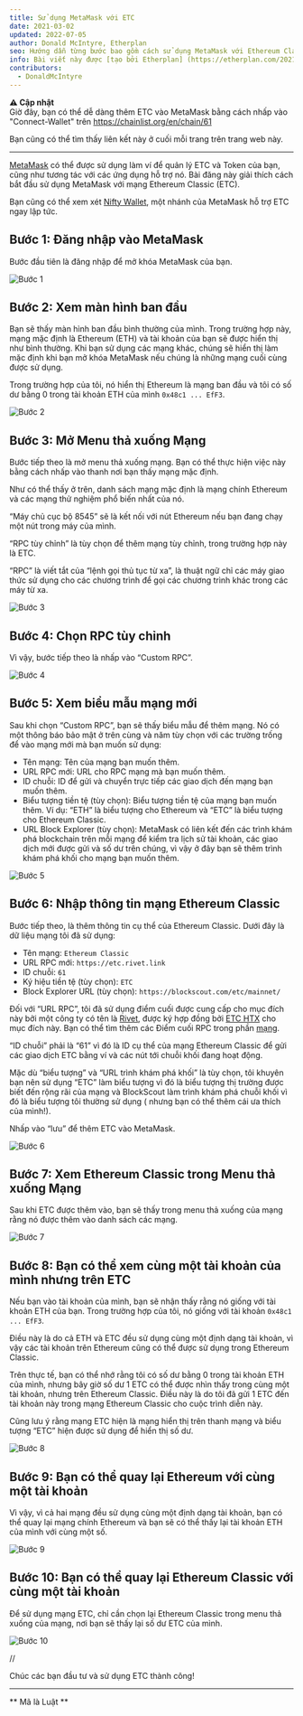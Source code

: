 ```yaml
---
title: Sử dụng MetaMask với ETC
date: 2021-03-02
updated: 2022-07-05
author: Donald McIntyre, Etherplan
seo: Hướng dẫn từng bước bao gồm cách sử dụng MetaMask với Ethereum Classic để gửi ETC và tương tác với các ứng dụng phi tập trung.
info: Bài viết này được [tạo bởi Etherplan] (https://etherplan.com/2021/03/02/how-to-connect-metamask-to-ethereum-classic/15512/). Để biết thêm hướng dẫn về Ethereum Classic, lý thuyết và các khái niệm về tiền điện tử, vui lòng xem [etherplan.com](https://etherplan.com).
contributors:
  - DonaldMcIntyre
---
```


**⚠️ Cập nhật**  
Giờ đây, bạn có thể dễ dàng thêm ETC vào MetaMask bằng cách nhấp vào "Connect-Wallet" trên https://chainlist.org/en/chain/61

Bạn cũng có thể tìm thấy liên kết này ở cuối mỗi trang trên trang web này.

---

[MetaMask](https://metamask.io) có thể được sử dụng làm ví để quản lý ETC và Token của bạn, cũng như tương tác với các ứng dụng hỗ trợ nó. Bài đăng này giải thích cách bắt đầu sử dụng MetaMask với mạng Ethereum Classic (ETC).

Bạn cũng có thể xem xét [Nifty Wallet](https://chrome.google.com/webstore/detail/nifty-wallet/jbdaocneiiinmjbjlgalhcelgbejmnid?ucbcb=1), một nhánh của MetaMask hỗ trợ ETC ngay lập tức.

## Bước 1: Đăng nhập vào MetaMask

Bước đầu tiên là đăng nhập để mở khóa MetaMask của bạn.

![Bước 1](./01.png)

## Bước 2: Xem màn hình ban đầu

Bạn sẽ thấy màn hình ban đầu bình thường của mình. Trong trường hợp này, mạng mặc định là Ethereum (ETH) và tài khoản của bạn sẽ được hiển thị như bình thường. Khi bạn sử dụng các mạng khác, chúng sẽ hiển thị làm mặc định khi bạn mở khóa MetaMask nếu chúng là những mạng cuối cùng được sử dụng.

Trong trường hợp của tôi, nó hiển thị Ethereum là mạng ban đầu và tôi có số dư bằng 0 trong tài khoản ETH của mình `0x48c1 ... EfF3`.

![Bước 2](./02.png)

## Bước 3: Mở Menu thả xuống Mạng

Bước tiếp theo là mở menu thả xuống mạng. Bạn có thể thực hiện việc này bằng cách nhấp vào thanh nơi bạn thấy mạng mặc định.

Như có thể thấy ở trên, danh sách mạng mặc định là mạng chính Ethereum và các mạng thử nghiệm phổ biến nhất của nó.

“Máy chủ cục bộ 8545” sẽ là kết nối với nút Ethereum nếu bạn đang chạy một nút trong máy của mình.

“RPC tùy chỉnh” là tùy chọn để thêm mạng tùy chỉnh, trong trường hợp này là ETC.

“RPC” là viết tắt của “lệnh gọi thủ tục từ xa”, là thuật ngữ chỉ các máy giao thức sử dụng cho các chương trình để gọi các chương trình khác trong các máy từ xa.

![Bước 3](./03.png)

## Bước 4: Chọn RPC tùy chỉnh

Vì vậy, bước tiếp theo là nhấp vào “Custom RPC”.

![Bước 4](./04.png)

## Bước 5: Xem biểu mẫu mạng mới

Sau khi chọn “Custom RPC”, bạn sẽ thấy biểu mẫu để thêm mạng. Nó có một thông báo bảo mật ở trên cùng và năm tùy chọn với các trường trống để vào mạng mới mà bạn muốn sử dụng:

- Tên mạng: Tên của mạng bạn muốn thêm.
- URL RPC mới: URL cho RPC mạng mà bạn muốn thêm.
- ID chuỗi: ID để gửi và chuyển trực tiếp các giao dịch đến mạng bạn muốn thêm.
- Biểu tượng tiền tệ (tùy chọn): Biểu tượng tiền tệ của mạng bạn muốn thêm. Ví dụ: “ETH” là biểu tượng cho Ethereum và “ETC” là biểu tượng cho Ethereum Classic.
- URL Block Explorer (tùy chọn): MetaMask có liên kết đến các trình khám phá blockchain trên mỗi mạng để kiểm tra lịch sử tài khoản, các giao dịch mới được gửi và số dư trên chúng, vì vậy ở đây bạn sẽ thêm trình khám phá khối cho mạng bạn muốn thêm.

![Bước 5](./05.png)

## Bước 6: Nhập thông tin mạng Ethereum Classic

Bước tiếp theo, là thêm thông tin cụ thể của Ethereum Classic. Dưới đây là dữ liệu mạng tôi đã sử dụng:

- Tên mạng: `Ethereum Classic`
- URL RPC mới: `https://etc.rivet.link`
- ID chuỗi: `61`
- Ký hiệu tiền tệ (tùy chọn): `ETC`
- Block Explorer URL (tùy chọn): `https://blockscout.com/etc/mainnet/`

Đối với “URL RPC”, tôi đã sử dụng điểm cuối được cung cấp cho mục đích này bởi một công ty có tên là [Rivet](https://rivet.link/), được ký hợp đồng bởi [ETC HTX](https://etccooperative.org) cho mục đích này. Bạn có thể tìm thêm các Điểm cuối RPC trong phần [mạng](/network/endpoints).

“ID chuỗi” phải là “61” vì đó là ID cụ thể của mạng Ethereum Classic để gửi các giao dịch ETC bằng ví và các nút tới chuỗi khối đang hoạt động.

Mặc dù “biểu tượng” và “URL trình khám phá khối” là tùy chọn, tôi khuyên bạn nên sử dụng “ETC” làm biểu tượng vì đó là biểu tượng thị trường được biết đến rộng rãi của mạng và BlockScout làm trình khám phá chuỗi khối vì đó là biểu tượng tôi thường sử dụng ( nhưng bạn có thể thêm cái ưa thích của mình!).

Nhấp vào “lưu” để thêm ETC vào MetaMask.

![Bước 6](./06-rivet.png)

## Bước 7: Xem Ethereum Classic trong Menu thả xuống Mạng

Sau khi ETC được thêm vào, bạn sẽ thấy trong menu thả xuống của mạng rằng nó được thêm vào danh sách các mạng.

![Bước 7](./07.png)

## Bước 8: Bạn có thể xem cùng một tài khoản của mình nhưng trên ETC

Nếu bạn vào tài khoản của mình, bạn sẽ nhận thấy rằng nó giống với tài khoản ETH của bạn. Trong trường hợp của tôi, nó giống với tài khoản `0x48c1 ... EfF3`.

Điều này là do cả ETH và ETC đều sử dụng cùng một định dạng tài khoản, vì vậy các tài khoản trên Ethereum cũng có thể được sử dụng trong Ethereum Classic.

Trên thực tế, bạn có thể nhớ rằng tôi có số dư bằng 0 trong tài khoản ETH của mình, nhưng bây giờ số dư 1 ETC có thể được nhìn thấy trong cùng một tài khoản, nhưng trên Ethereum Classic. Điều này là do tôi đã gửi 1 ETC đến tài khoản này trong mạng Ethereum Classic cho cuộc trình diễn này.

Cũng lưu ý rằng mạng ETC hiện là mạng hiển thị trên thanh mạng và biểu tượng “ETC” hiện được sử dụng để hiển thị số dư.

![Bước 8](./08.png)

## Bước 9: Bạn có thể quay lại Ethereum với cùng một tài khoản

Vì vậy, vì cả hai mạng đều sử dụng cùng một định dạng tài khoản, bạn có thể quay lại mạng chính Ethereum và bạn sẽ có thể thấy lại tài khoản ETH của mình với cùng một số.

![Bước 9](./09.png)

## Bước 10: Bạn có thể quay lại Ethereum Classic với cùng một tài khoản

Để sử dụng mạng ETC, chỉ cần chọn lại Ethereum Classic trong menu thả xuống của mạng, nơi bạn sẽ thấy lại số dư ETC của mình.

![Bước 10](./10.png)

//

Chúc các bạn đầu tư và sử dụng ETC thành công!

---

** Mã là Luật **
